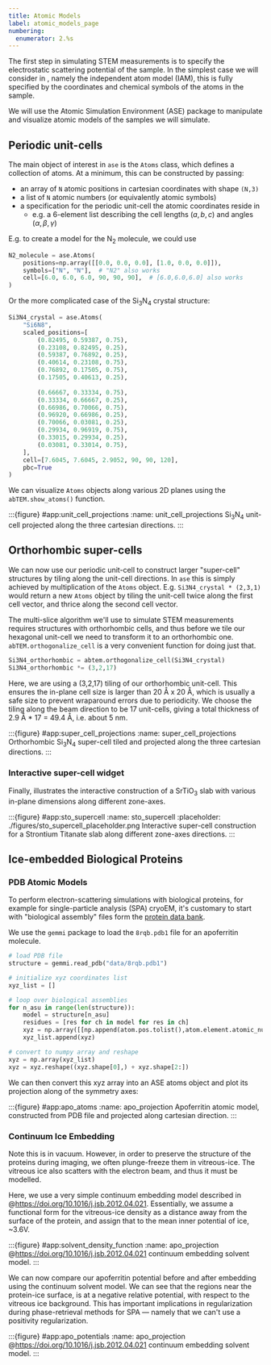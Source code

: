 ```yaml
---
title: Atomic Models
label: atomic_models_page
numbering:
  enumerator: 2.%s
---
```


The first step in simulating STEM measurements is to specify the electrostatic scattering potential of the sample.
In the simplest case we will consider in [](#scattering_potentials_page), namely the independent atom model (IAM), this is fully specified by the coordinates and chemical symbols of the atoms in the sample.

We will use the Atomic Simulation Environment (ASE) package to manipulate and visualize atomic models of the samples we will simulate.

## Periodic unit-cells

The main object of interest in `ase` is the `Atoms` class, which defines a collection of atoms.
At a minimum, this can be constructed by passing:  

- an array of `N` atomic positions in cartesian coordinates with shape `(N,3)`
- a list of `N` atomic numbers (or equivalently atomic symbols)  
- a specification for the periodic unit-cell the atomic coordinates reside in
  - e.g. a 6-element list describing the cell lengths $(a,b,c)$ and angles $(\alpha, \beta, \gamma)$

E.g. to create a model for the N$_2$ molecule, we could use

```python
N2_molecule = ase.Atoms(
    positions=np.array([[0.0, 0.0, 0.0], [1.0, 0.0, 0.0]]),
    symbols=["N", "N"],  # "N2" also works
    cell=[6.0, 6.0, 6.0, 90, 90, 90],  # [6.0,6.0,6.0] also works
)
```

Or the more complicated case of the Si$_3$N$_4$ crystal structure:

```python
Si3N4_crystal = ase.Atoms(
    "Si6N8",
    scaled_positions=[
        (0.82495, 0.59387, 0.75),
        (0.23108, 0.82495, 0.25),
        (0.59387, 0.76892, 0.25),
        (0.40614, 0.23108, 0.75),
        (0.76892, 0.17505, 0.75),
        (0.17505, 0.40613, 0.25),
        
        (0.66667, 0.33334, 0.75),
        (0.33334, 0.66667, 0.25),
        (0.66986, 0.70066, 0.75),
        (0.96920, 0.66986, 0.25),
        (0.70066, 0.03081, 0.25),
        (0.29934, 0.96919, 0.75),
        (0.33015, 0.29934, 0.25),
        (0.03081, 0.33014, 0.75),
    ],
    cell=[7.6045, 7.6045, 2.9052, 90, 90, 120],
    pbc=True
)
```

We can visualize `Atoms` objects along various 2D planes using the `abTEM.show_atoms()` function.

:::{figure} #app:unit_cell_projections
:name: unit_cell_projections
Si$_3$N$_4$ unit-cell projected along the three cartesian directions.
:::

## Orthorhombic super-cells

We can now use our periodic unit-cell to construct larger "super-cell" structures by tiling along the unit-cell directions.
In `ase` this is simply achieved by multiplication of the `Atoms` object.
E.g. `Si3N4_crystal * (2,3,1)` would return a new `Atoms` object by tiling the unit-cell twice along the first cell vector, and thrice along the second cell vector.

The multi-slice algorithm we'll use to simulate STEM measurements requires structures with orthorhombic cells, and thus before we tile our hexagonal unit-cell we need to transform it to an orthorhombic one.
`abTEM.orthogonalize_cell` is a very convenient function for doing just that.

```python
Si3N4_orthorhombic = abtem.orthogonalize_cell(Si3N4_crystal)
Si3N4_orthorhombic *= (3,2,17)
```

Here, we are using a (3,2,17) tiling of our orthorhombic unit-cell.
This ensures the in-plane cell size is larger than 20 Å x 20 Å, which is usually a safe size to prevent wraparound errors due to periodicity.
We choose the tiling along the beam direction to be 17 unit-cells, giving a total thickness of 2.9 Å * 17 = 49.4 Å, i.e. about 5 nm.

:::{figure} #app:super_cell_projections
:name: super_cell_projections
Orthorhombic Si$_3$N$_4$ super-cell tiled and projected along the three cartesian directions.
:::

### Interactive super-cell widget

Finally, [](#sto_supercell) illustrates the interactive construction of a SrTiO$_3$ slab with various in-plane dimensions along different zone-axes.

:::{figure} #app:sto_supercell
:name: sto_supercell
:placeholder: ./figures/sto_supercell_placeholder.png
Interactive super-cell construction for a Strontium Titanate slab along different zone-axes directions.
:::

## Ice-embedded Biological Proteins

### PDB Atomic Models

To perform electron-scattering simulations with biological proteins, for example for single-particle analysis (SPA) cryoEM, it's customary to start with "biological assembly" files form the [protein data bank](https://www.wwpdb.org/).

We use the `gemmi` package to load the `8rqb.pdb1` file for an apoferritin molecule.

```python
# load PDB file
structure = gemmi.read_pdb("data/8rqb.pdb1")

# initialize xyz coordinates list
xyz_list = []

# loop over biological assemblies
for n_asu in range(len(structure)):
    model = structure[n_asu]
    residues = [res for ch in model for res in ch]
    xyz = np.array([[np.append(atom.pos.tolist(),atom.element.atomic_number) for res in residues for atom in res]])
    xyz_list.append(xyz)

# convert to numpy array and reshape
xyz = np.array(xyz_list)
xyz = xyz.reshape((xyz.shape[0],) + xyz.shape[2:])
```

We can then convert this xyz array into an ASE atoms object and plot its projection along of the symmetry axes:

:::{figure} #app:apo_atoms
:name: apo_projection
Apoferritin atomic model, constructed from PDB file and projected along cartesian direction.
:::

### Continuum Ice Embedding

Note this is in vacuum.
However, in order to preserve the structure of the proteins during imaging, we often plunge-freeze them in vitreous-ice.
The vitreous ice also scatters with the electron beam, and thus it must be modelled.

Here, we use a very simple continuum embedding model described in @https://doi.org/10.1016/j.jsb.2012.04.021.
Essentially, we assume a functional form for the vitreous-ice density as a distance away from the surface of the protein, and assign that to the mean inner potential of ice, ~3.6V.

:::{figure} #app:solvent_density_function
:name: apo_projection
@https://doi.org/10.1016/j.jsb.2012.04.021 continuum embedding solvent model.
:::

We can now compare our apoferritin potential before and after embedding using the continuum solvent model.
We can see that the regions near the protein-ice surface, is at a negative relative potential, with respect to the vitreous ice background.
This has important implications in regularization during phase-retrieval methods for SPA &mdash; namely that we can't use a positivity regularization.

:::{figure} #app:apo_potentials
:name: apo_projection
@https://doi.org/10.1016/j.jsb.2012.04.021 continuum embedding solvent model.
:::
